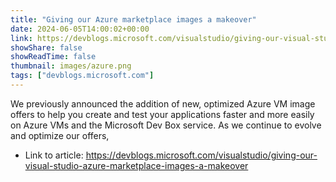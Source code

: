 ```yaml
---
title: "Giving our Azure marketplace images a makeover"
date: 2024-06-05T14:00:02+00:00
link: https://devblogs.microsoft.com/visualstudio/giving-our-visual-studio-azure-marketplace-images-a-makeover
showShare: false
showReadTime: false
thumbnail: images/azure.png
tags: ["devblogs.microsoft.com"]
---
```

We previously announced the addition of new, optimized Azure VM image offers to help you create and test your applications faster and more easily on Azure VMs and the Microsoft Dev Box service. As we continue to evolve and optimize our offers,

- Link to article: https://devblogs.microsoft.com/visualstudio/giving-our-visual-studio-azure-marketplace-images-a-makeover